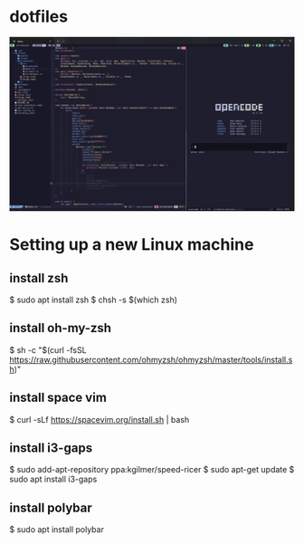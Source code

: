# dotfiles

![](img/windows.png)

# Setting up a new Linux machine

## install zsh
  $ sudo apt install zsh
  $ chsh -s $(which zsh)

## install oh-my-zsh
  $ sh -c "$(curl -fsSL https://raw.githubusercontent.com/ohmyzsh/ohmyzsh/master/tools/install.sh)"

## install space vim
  $ curl -sLf https://spacevim.org/install.sh | bash

## install i3-gaps
  $ sudo add-apt-repository ppa:kgilmer/speed-ricer
  $ sudo apt-get update
  $ sudo apt install i3-gaps

## install polybar
  $ sudo apt install polybar
